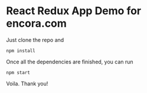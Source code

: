 # React Redux App Demo for encora.com

Just clone the repo and

```
npm install
```

Once all the dependencies are finished, you can run

```
npm start
```

Voila. Thank you!

